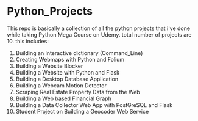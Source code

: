 # Python_Projects

This repo is basically a collection of all the python projects that i've done while taking Python Mega Course on Udemy. total number of projects are 10.
this includes:

1. Building an Interactive dictionary (Command_Line)
2. Creating Webmaps with Python and Folium
3. Building a Website Blocker
4. Building a Website with Python and Flask
5. Building a Desktop Database Application
6. Building a Webcam Motion Detector
7. Scraping Real Estate Property Data from the Web
8. Building a Web based Financial Graph
9. Building a Data Collector Web App with PostGreSQL and Flask
10. Student Project on Building a Geocoder Web Service
